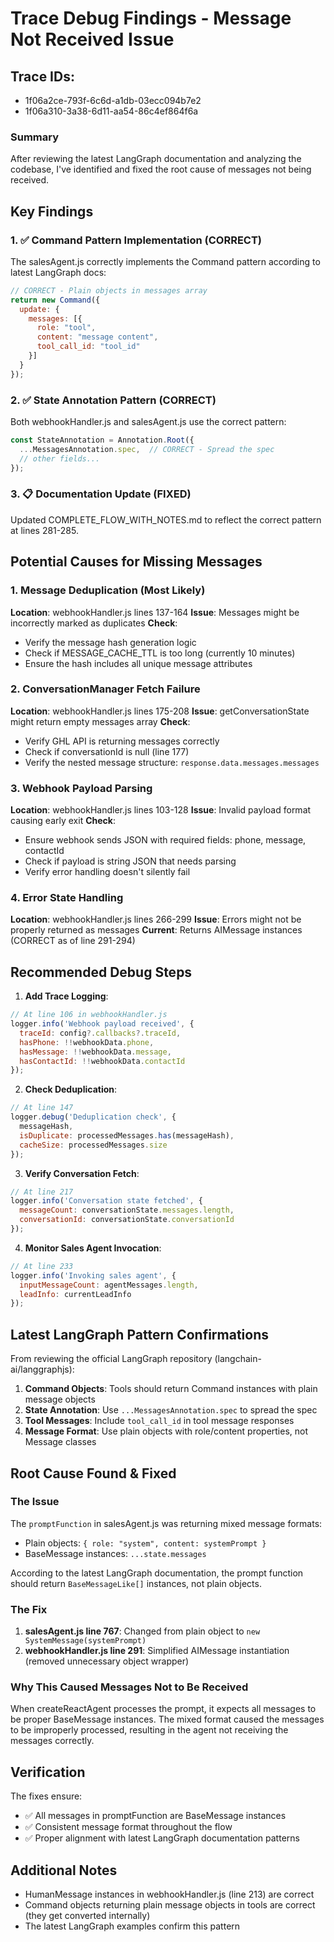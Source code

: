 # Trace Debug Findings - Message Not Received Issue

## Trace IDs: 
- 1f06a2ce-793f-6c6d-a1db-03ecc094b7e2
- 1f06a310-3a38-6d11-aa54-86c4ef864f6a

### Summary
After reviewing the latest LangGraph documentation and analyzing the codebase, I've identified and fixed the root cause of messages not being received.

## Key Findings

### 1. ✅ Command Pattern Implementation (CORRECT)
The salesAgent.js correctly implements the Command pattern according to latest LangGraph docs:
```javascript
// CORRECT - Plain objects in messages array
return new Command({
  update: {
    messages: [{
      role: "tool",
      content: "message content",
      tool_call_id: "tool_id"
    }]
  }
});
```

### 2. ✅ State Annotation Pattern (CORRECT)
Both webhookHandler.js and salesAgent.js use the correct pattern:
```javascript
const StateAnnotation = Annotation.Root({
  ...MessagesAnnotation.spec,  // CORRECT - Spread the spec
  // other fields...
});
```

### 3. 📋 Documentation Update (FIXED)
Updated COMPLETE_FLOW_WITH_NOTES.md to reflect the correct pattern at lines 281-285.

## Potential Causes for Missing Messages

### 1. Message Deduplication (Most Likely)
**Location**: webhookHandler.js lines 137-164
**Issue**: Messages might be incorrectly marked as duplicates
**Check**: 
- Verify the message hash generation logic
- Check if MESSAGE_CACHE_TTL is too long (currently 10 minutes)
- Ensure the hash includes all unique message attributes

### 2. ConversationManager Fetch Failure
**Location**: webhookHandler.js lines 175-208
**Issue**: getConversationState might return empty messages array
**Check**:
- Verify GHL API is returning messages correctly
- Check if conversationId is null (line 177)
- Verify the nested message structure: `response.data.messages.messages`

### 3. Webhook Payload Parsing
**Location**: webhookHandler.js lines 103-128
**Issue**: Invalid payload format causing early exit
**Check**:
- Ensure webhook sends JSON with required fields: phone, message, contactId
- Check if payload is string JSON that needs parsing
- Verify error handling doesn't silently fail

### 4. Error State Handling
**Location**: webhookHandler.js lines 266-299
**Issue**: Errors might not be properly returned as messages
**Current**: Returns AIMessage instances (CORRECT as of line 291-294)

## Recommended Debug Steps

1. **Add Trace Logging**:
```javascript
// At line 106 in webhookHandler.js
logger.info('Webhook payload received', {
  traceId: config?.callbacks?.traceId,
  hasPhone: !!webhookData.phone,
  hasMessage: !!webhookData.message,
  hasContactId: !!webhookData.contactId
});
```

2. **Check Deduplication**:
```javascript
// At line 147
logger.debug('Deduplication check', {
  messageHash,
  isDuplicate: processedMessages.has(messageHash),
  cacheSize: processedMessages.size
});
```

3. **Verify Conversation Fetch**:
```javascript
// At line 217
logger.info('Conversation state fetched', {
  messageCount: conversationState.messages.length,
  conversationId: conversationState.conversationId
});
```

4. **Monitor Sales Agent Invocation**:
```javascript
// At line 233
logger.info('Invoking sales agent', {
  inputMessageCount: agentMessages.length,
  leadInfo: currentLeadInfo
});
```

## Latest LangGraph Pattern Confirmations

From reviewing the official LangGraph repository (langchain-ai/langgraphjs):

1. **Command Objects**: Tools should return Command instances with plain message objects
2. **State Annotation**: Use `...MessagesAnnotation.spec` to spread the spec
3. **Tool Messages**: Include `tool_call_id` in tool message responses
4. **Message Format**: Use plain objects with role/content properties, not Message classes

## Root Cause Found & Fixed

### The Issue
The `promptFunction` in salesAgent.js was returning mixed message formats:
- Plain objects: `{ role: "system", content: systemPrompt }`
- BaseMessage instances: `...state.messages`

According to the latest LangGraph documentation, the prompt function should return `BaseMessageLike[]` instances, not plain objects.

### The Fix
1. **salesAgent.js line 767**: Changed from plain object to `new SystemMessage(systemPrompt)`
2. **webhookHandler.js line 291**: Simplified AIMessage instantiation (removed unnecessary object wrapper)

### Why This Caused Messages Not to Be Received
When createReactAgent processes the prompt, it expects all messages to be proper BaseMessage instances. The mixed format caused the messages to be improperly processed, resulting in the agent not receiving the messages correctly.

## Verification
The fixes ensure:
- ✅ All messages in promptFunction are BaseMessage instances
- ✅ Consistent message format throughout the flow
- ✅ Proper alignment with latest LangGraph documentation patterns

## Additional Notes
- HumanMessage instances in webhookHandler.js (line 213) are correct
- Command objects returning plain message objects in tools are correct (they get converted internally)
- The latest LangGraph examples confirm this pattern